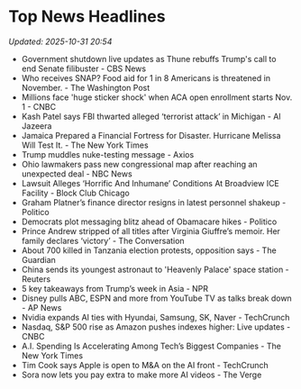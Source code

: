 # Top News Headlines

_Updated: 2025-10-31 20:54_

- Government shutdown live updates as Thune rebuffs Trump's call to end Senate filibuster - CBS News
- Who receives SNAP? Food aid for 1 in 8 Americans is threatened in November. - The Washington Post
- Millions face 'huge sticker shock' when ACA open enrollment starts Nov. 1 - CNBC
- Kash Patel says FBI thwarted alleged ‘terrorist attack’ in Michigan - Al Jazeera
- Jamaica Prepared a Financial Fortress for Disaster. Hurricane Melissa Will Test It. - The New York Times
- Trump muddles nuke-testing message - Axios
- Ohio lawmakers pass new congressional map after reaching an unexpected deal - NBC News
- Lawsuit Alleges ‘Horrific And Inhumane’ Conditions At Broadview ICE Facility - Block Club Chicago
- Graham Platner’s finance director resigns in latest personnel shakeup - Politico
- Democrats plot messaging blitz ahead of Obamacare hikes - Politico
- Prince Andrew stripped of all titles after Virginia Giuffre’s memoir. Her family declares ‘victory’ - The Conversation
- About 700 killed in Tanzania election protests, opposition says - The Guardian
- China sends its youngest astronaut to 'Heavenly Palace' space station - Reuters
- 5 key takeaways from Trump’s week in Asia - NPR
- Disney pulls ABC, ESPN and more from YouTube TV as talks break down - AP News
- Nvidia expands AI ties with Hyundai, Samsung, SK, Naver - TechCrunch
- Nasdaq, S&P 500 rise as Amazon pushes indexes higher: Live updates - CNBC
- A.I. Spending Is Accelerating Among Tech’s Biggest Companies - The New York Times
- Tim Cook says Apple is open to M&A on the AI front - TechCrunch
- Sora now lets you pay extra to make more AI videos - The Verge
